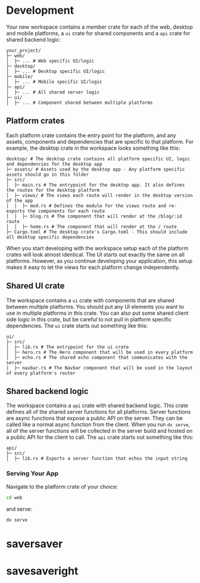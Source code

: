 # Development

Your new workspace contains a member crate for each of the web, desktop and mobile platforms, a `ui` crate for shared components and a `api` crate for shared backend logic:

```
your_project/
├─ web/
│  ├─ ... # Web specific UI/logic
├─ desktop/
│  ├─ ... # Desktop specific UI/logic
├─ mobile/
│  ├─ ... # Mobile specific UI/logic
├─ api/
│  ├─ ... # All shared server logic
├─ ui/
│  ├─ ... # Component shared between multiple platforms
```

## Platform crates

Each platform crate contains the entry point for the platform, and any assets, components and dependencies that are specific to that platform. For example, the desktop crate in the workspace looks something like this:

```
desktop/ # The desktop crate contains all platform specific UI, logic and dependencies for the desktop app
├─ assets/ # Assets used by the desktop app - Any platform specific assets should go in this folder
├─ src/
│  ├─ main.rs # The entrypoint for the desktop app. It also defines the routes for the desktop platform
│  ├─ views/ # The views each route will render in the desktop version of the app
│  │  ├─ mod.rs # Defines the module for the views route and re-exports the components for each route
│  │  ├─ blog.rs # The component that will render at the /blog/:id route
│  │  ├─ home.rs # The component that will render at the / route
├─ Cargo.toml # The desktop crate's Cargo.toml - This should include all desktop specific dependencies
```

When you start developing with the workspace setup each of the platform crates will look almost identical. The UI starts out exactly the same on all platforms. However, as you continue developing your application, this setup makes it easy to let the views for each platform change independently.

## Shared UI crate

The workspace contains a `ui` crate with components that are shared between multiple platforms. You should put any UI elements you want to use in multiple platforms in this crate. You can also put some shared client side logic in this crate, but be careful to not pull in platform specific dependencies. The `ui` crate starts out something like this:

```
ui/
├─ src/
│  ├─ lib.rs # The entrypoint for the ui crate
│  ├─ hero.rs # The Hero component that will be used in every platform
│  ├─ echo.rs # The shared echo component that communicates with the server
│  ├─ navbar.rs # The Navbar component that will be used in the layout of every platform's router
```

## Shared backend logic

The workspace contains a `api` crate with shared backend logic. This crate defines all of the shared server functions for all platforms. Server functions are async functions that expose a public API on the server. They can be called like a normal async function from the client. When you run `dx serve`, all of the server functions will be collected in the server build and hosted on a public API for the client to call. The `api` crate starts out something like this:

```
api/
├─ src/
│  ├─ lib.rs # Exports a server function that echos the input string
```

### Serving Your App

Navigate to the platform crate of your choice:
```bash
cd web
```

and serve:

```bash
dx serve
```

# saversaver
# savesaveright
